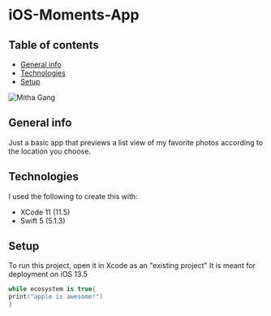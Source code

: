 # iOS-Moments-App
## Table of contents
* [General info](#general-info)
* [Technologies](#technologies)
* [Setup](#setup)

![Mitha Gang](https://i.pinimg.com/originals/41/29/56/412956778a2fc034389aec841d30ea94.jpg)

## General info
Just a basic app that previews a list view of my favorite photos according to the location you choose.
	
## Technologies
I used the following to create this with:
* XCode 11 (11.5)
* Swift 5 (5.1.3)
	
## Setup
To run this project, open it in Xcode as an "existing project"
It is meant for deployment on iOS 13.5

```swift
while ecosystem is true{
print("apple is awesome!")
}
```
